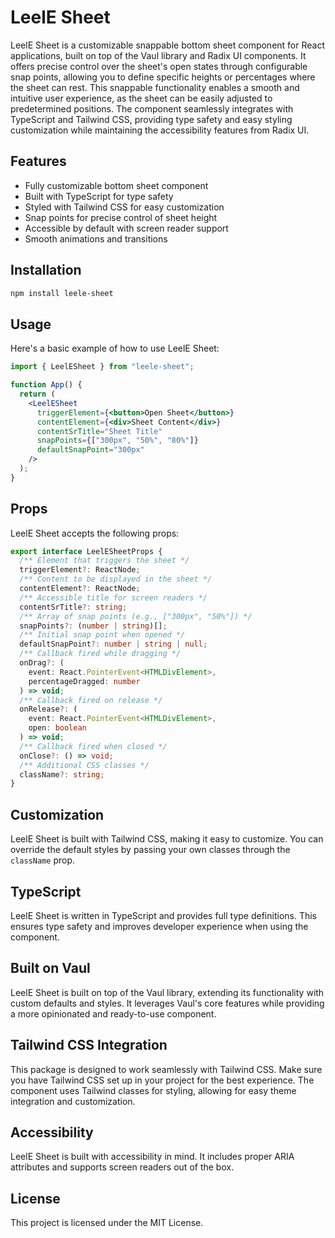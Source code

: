 # LeelE Sheet

LeelE Sheet is a customizable snappable bottom sheet component for React applications, built on top of the Vaul library and Radix UI components. It offers precise control over the sheet's open states through configurable snap points, allowing you to define specific heights or percentages where the sheet can rest. This snappable functionality enables a smooth and intuitive user experience, as the sheet can be easily adjusted to predetermined positions. The component seamlessly integrates with TypeScript and Tailwind CSS, providing type safety and easy styling customization while maintaining the accessibility features from Radix UI.

## Features

- Fully customizable bottom sheet component
- Built with TypeScript for type safety
- Styled with Tailwind CSS for easy customization
- Snap points for precise control of sheet height
- Accessible by default with screen reader support
- Smooth animations and transitions

## Installation

```bash
npm install leele-sheet
```

## Usage

Here's a basic example of how to use LeelE Sheet:

```jsx
import { LeelESheet } from "leele-sheet";

function App() {
  return (
    <LeelESheet
      triggerElement={<button>Open Sheet</button>}
      contentElement={<div>Sheet Content</div>}
      contentSrTitle="Sheet Title"
      snapPoints={["300px", "50%", "80%"]}
      defaultSnapPoint="300px"
    />
  );
}
```

## Props

LeelE Sheet accepts the following props:

```typescript
export interface LeelESheetProps {
  /** Element that triggers the sheet */
  triggerElement?: ReactNode;
  /** Content to be displayed in the sheet */
  contentElement?: ReactNode;
  /** Accessible title for screen readers */
  contentSrTitle?: string;
  /** Array of snap points (e.g., ["300px", "50%"]) */
  snapPoints?: (number | string)[];
  /** Initial snap point when opened */
  defaultSnapPoint?: number | string | null;
  /** Callback fired while dragging */
  onDrag?: (
    event: React.PointerEvent<HTMLDivElement>,
    percentageDragged: number
  ) => void;
  /** Callback fired on release */
  onRelease?: (
    event: React.PointerEvent<HTMLDivElement>,
    open: boolean
  ) => void;
  /** Callback fired when closed */
  onClose?: () => void;
  /** Additional CSS classes */
  className?: string;
}
```

## Customization

LeelE Sheet is built with Tailwind CSS, making it easy to customize. You can override the default styles by passing your own classes through the `className` prop.

## TypeScript

LeelE Sheet is written in TypeScript and provides full type definitions. This ensures type safety and improves developer experience when using the component.

## Built on Vaul

LeelE Sheet is built on top of the Vaul library, extending its functionality with custom defaults and styles. It leverages Vaul's core features while providing a more opinionated and ready-to-use component.

## Tailwind CSS Integration

This package is designed to work seamlessly with Tailwind CSS. Make sure you have Tailwind CSS set up in your project for the best experience. The component uses Tailwind classes for styling, allowing for easy theme integration and customization.

## Accessibility

LeelE Sheet is built with accessibility in mind. It includes proper ARIA attributes and supports screen readers out of the box.

## License

This project is licensed under the MIT License.
